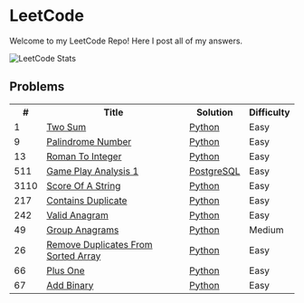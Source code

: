 # LeetCode

Welcome to my LeetCode Repo! Here I post all of my answers.

![LeetCode Stats](https://leetcard.jacoblin.cool/mitchellkolb?ext=heatmap)

## Problems

<table width="300">
    <tr>
        <th> # </th>
        <th> Title </th>
        <th> Solution </th>
        <th> Difficulty </th>
    </tr>
    <tr>
        <td> 1 </td>
        <td><a href="https://leetcode.com/problems/two-sum">Two Sum</a></td>
        <td>
            <!-- <a href="./algorithms/cpp/two_sum/two_sum.cpp">C++</a>,  -->
            <a href="./algorithms/python/1/two-sum.py">Python</a>
        </td>
        <td>Easy</td>
    </tr>
    <tr>
        <td> 9 </td>
        <td>
            <a href="https://leetcode.com/problems/palindrome-number">Palindrome Number</a>
        </td>
        <td>
            <a href="./algorithms/python/9/palindrome-number.py">Python</a>
        </td>
        <td>Easy</td> 
    </tr>
    <tr>
        <td>13</td>
        <td>
            <a href="https://leetcode.com/problems/roman-to-integer">
                Roman To Integer
            </a>
        </td>
        <td>
            <a href="./algorithms/python/13/roman-to-integer.py">Python</a>
        </td>
        <td>Easy</td>
    </tr>
    <tr>
        <tr>
        <td>511</td>
        <td>
            <a href="https://leetcode.com/problems/game-play-analysis-i/">
                Game Play Analysis 1
            </a>
        </td>
        <td>
            <a href="./algorithms/sql/511/game-play-analysis-i.sql">PostgreSQL</a>
        </td>
        <td>Easy</td>
    </tr>
    <tr>
        <tr>
        <td>3110</td>
        <td>
            <a href="https://leetcode.com/problems/score-of-a-string/">
                Score Of A String
            </a>
        </td>
        <td>
            <a href="./algorithms/python/3110/score-of-a-string.py">
                Python
            </a>
        </td>
        <td>Easy</td>
    </tr>
    <tr>
        <td>217</td>
        <td>
            <a href="https://leetcode.com/problems/contains-duplicate/">
                Contains Duplicate
            </a>
        </td>
        <td>
            <a href="./algorithms/python/217/contains-duplicate.py">
                Python
            </a>
        </td>
        <td>Easy</td>
    </tr>
    <tr>
        <td>242</td>
        <td>
            <a href="https://leetcode.com/problems/valid-anagram/">
                Valid Anagram
            </a>
        </td>
        <td>
            <a href="./algorithms/python/242/valid-anagram.py">
                Python
            </a>
        </td>
        <td>Easy</td>
    </tr>
    <tr>
        <td>49</td>
        <td>
            <a href="https://leetcode.com/problems/group-anagrams/">
                Group Anagrams
            </a>
        </td>
        <td>
            <a href="./algorithms/python/49/group-anagrams.py">
                Python
            </a>
        </td>
        <td>Medium</td>
    </tr>
    <tr>
        <td>26</td>
        <td>
            <a href="https://leetcode.com/problems/remove-duplicates-from-sorted-array/">
                Remove Duplicates From Sorted Array
            </a>
        </td>
        <td>
            <a href="./algorithms/python/26/remove-duplicates-from-sorted-array.py">
                Python
            </a>
        </td>
        <td>Easy</td>
    </tr>
    <tr>
        <td>66</td>
        <td>
            <a href="https://leetcode.com/problems/plus-one/">
                Plus One
            </a>
        </td>
        <td>
            <a href="./algorithms/python/66/plus-one.py">
                Python
            </a>
        </td>
        <td>Easy</td>
    </tr>
    <tr>
        <td>67</td>
        <td>
            <a href="https://leetcode.com/problems/add-binary/">
                Add Binary
            </a>
        </td>
        <td>
            <a href="./algorithms/python/67/add-binary.py">
                Python
            </a>
        </td>
        <td>Easy</td>
    </tr>
